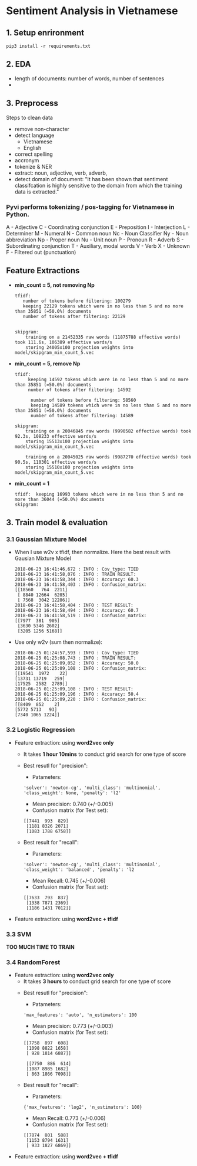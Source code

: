 # Sentiment Analysis in Vietnamese #

## 1. Setup enrironment

```
pip3 install -r requirements.txt

```

## 2. EDA
- length of documents: number of words, number of sentences
- 
## 3. Preprocess
Steps to clean data
- remove non-character
- detect language
    + Vietnamese
    + English
- correct spelling
- accronym
- tokenize & NER
- extract: noun, adjective, verb, adverb,
- detect domain of document: "It has been shown that sentiment classifcation is highly sensitive to the domain from which the training data is extracted."

### Pyvi performs tokenizing / pos-tagging for Vietnamese in Python.
A - Adjective
C - Coordinating conjunction
E - Preposition
I - Interjection
L - Determiner
M - Numeral
N - Common noun
Nc - Noun Classifier
Ny - Noun abbreviation
Np - Proper noun
Nu - Unit noun
P - Pronoun
R - Adverb
S - Subordinating conjunction
T - Auxiliary, modal words
V - Verb
X - Unknown
F - Filtered out (punctuation)

## Feature Extractions
- **min_count = 5, not removing Np**

    ```
    tfidf:
       number of tokens before filtering: 100279
       keeping 22129 tokens which were in no less than 5 and no more than 35851 (=50.0%) documents
       number of tokens after filtering: 22129


    skipgram:
        training on a 21452335 raw words (11875788 effective words) took 111.6s, 106389 effective words/s
        storing 24005x100 projection weights into model/skipgram_min_count_5.vec

    ```


- **min_count = 5, remove Np**
    ```
    tfidf:
         keeping 14592 tokens which were in no less than 5 and no more than 35851 (=50.0%) documents
         number of tokens after filtering: 14592

          number of tokens before filtering: 58560
          keeping 14589 tokens which were in no less than 5 and no more than 35851 (=50.0%) documents
          number of tokens after filtering: 14589

    skipgram:
        training on a 20046845 raw words (9990582 effective words) took 92.3s, 108233 effective words/s
        storing 15513x100 projection weights into model/skipgram_min_count_5.vec

        training on a 20045025 raw words (9987270 effective words) took 90.5s, 110301 effective words/s
        storing 15510x100 projection weights into model/skipgram_min_count_5.vec

    ```

- **min_count = 1**
    ```
    tfidf:  keeping 16993 tokens which were in no less than 5 and no more than 36044 (=50.0%) documents
    skipgram: 
    ```

## 3. Train model & evaluation
### 3.1 Gaussian Mixture Model


- When I use w2v x tfidf, then normalize. Here the best result with Gausian Mixture Model

    ```
    2018-06-23 16:41:46,672 : INFO : Cov_type: TIED
    2018-06-23 16:41:58,076 : INFO : TRAIN RESULT:
    2018-06-23 16:41:58,344 : INFO : Accuracy: 60.3
    2018-06-23 16:41:58,403 : INFO : Confusion_matrix:
    [[18560   764  2211]
     [ 8840 12664  6205]
     [ 7568  3042 12286]]
    2018-06-23 16:41:58,404 : INFO : TEST RESULT:
    2018-06-23 16:41:58,494 : INFO : Accuracy: 60.7
    2018-06-23 16:41:58,519 : INFO : Confusion_matrix:
    [[7977  381  905]
     [3630 5346 2602]
     [3205 1256 5168]]
    ```

- Use only w2v (sum then normalize):

    ```
    2018-06-25 01:24:57,593 : INFO : Cov_type: TIED
    2018-06-25 01:25:08,743 : INFO : TRAIN RESULT:
    2018-06-25 01:25:09,052 : INFO : Accuracy: 50.0
    2018-06-25 01:25:09,108 : INFO : Confusion_matrix:
    [[19541  1972    22]
    [13731 13719   259]
    [17525  2582  2789]]
    2018-06-25 01:25:09,108 : INFO : TEST RESULT:
    2018-06-25 01:25:09,196 : INFO : Accuracy: 50.4
    2018-06-25 01:25:09,220 : INFO : Confusion_matrix:
    [[8409  852    2]
    [5772 5713   93]
    [7340 1065 1224]]
    ```

### 3.2 Logistic Regression

- Feature extraction: using **word2vec only**
    + It takes **1 hour 10mins** to conduct grid search for one type of score
    + Best resutl for "precision":
        + Patameters:
        ```
        'solver': 'newton-cg', 'multi_class': 'multinomial', 'class_weight': None, 'penalty': 'l2'
        ```

        + Mean precision:  0.740 (+/-0.005)
        + Confusion matrix (for Test set):
        ```
        [[7441  993  829]
         [1181 8326 2071]
         [1083 1788 6758]]
        ```
    + Best result for "recall":
        + Parameters: 
        ```
        'solver': 'newton-cg', 'multi_class': 'multinomial', 'class_weight': 'balanced', 'penalty': 'l2
        ```
        + Mean Recall: 0.745 (+/-0.006)
        + Confusion matrix (for Test set):
        ```
        [[7633  793  837]
         [1338 7871 2369]
         [1186 1431 7012]]
        ```

- Feature extraction: using **word2vec + tfidf**

### 3.3 SVM

**TOO MUCH TIME TO TRAIN**

### 3.4 RandomForest

- Feature extraction: using **word2vec only**
    + It takes **3 hours** to conduct grid search for one type of score
    - Best resutl for "precision":
        + Patameters:
        ```
        'max_features': 'auto', 'n_estimators': 100
        ```

        + Mean precision:  0.773 (+/-0.003)
        + Confusion matrix (for Test set):
        ```
        [[7758  897  608]
         [1098 8822 1658]
         [ 928 1814 6887]]
         
         [[7750  886  614]
         [1087 8985 1682]
         [ 863 1866 7098]]
        ```

    - Best result for "recall":
        + Parameters: 
        ```
        {'max_features': 'log2', 'n_estimators': 100}
        ```
        + Mean Recall: 0.773 (+/-0.006)
        + Confusion matrix (for Test set):
        ```
        [[7874  801  588]
         [1153 8794 1631]
         [ 933 1827 6869]]
        ```
- Feature extraction: using **word2vec + tfidf**
    
